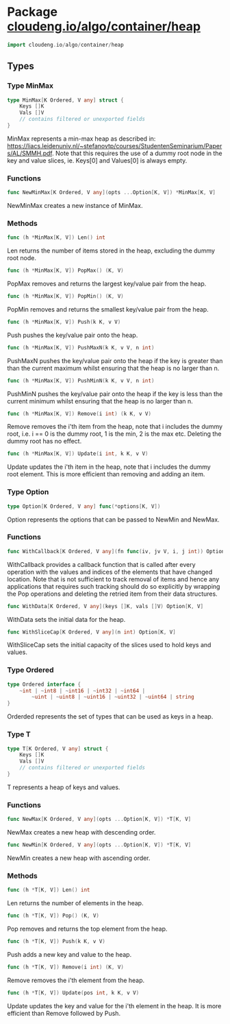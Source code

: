 # Package [cloudeng.io/algo/container/heap](https://pkg.go.dev/cloudeng.io/algo/container/heap?tab=doc)

```go
import cloudeng.io/algo/container/heap
```


## Types
### Type MinMax
```go
type MinMax[K Ordered, V any] struct {
	Keys []K
	Vals []V
	// contains filtered or unexported fields
}
```
MinMax represents a min-max heap as described in:
https://liacs.leidenuniv.nl/~stefanovtp/courses/StudentenSeminarium/Papers/AL/SMMH.pdf.
Note that this requires the use of a dummy root node in the key and value
slices, ie. Keys[0] and Values[0] is always empty.

### Functions

```go
func NewMinMax[K Ordered, V any](opts ...Option[K, V]) *MinMax[K, V]
```
NewMinMax creates a new instance of MinMax.



### Methods

```go
func (h *MinMax[K, V]) Len() int
```
Len returns the number of items stored in the heap, excluding the dummy root
node.


```go
func (h *MinMax[K, V]) PopMax() (K, V)
```
PopMax removes and returns the largest key/value pair from the heap.


```go
func (h *MinMax[K, V]) PopMin() (K, V)
```
PopMin removes and returns the smallest key/value pair from the heap.


```go
func (h *MinMax[K, V]) Push(k K, v V)
```
Push pushes the key/value pair onto the heap.


```go
func (h *MinMax[K, V]) PushMaxN(k K, v V, n int)
```
PushMaxN pushes the key/value pair onto the heap if the key is greater than
than the current maximum whilst ensuring that the heap is no larger than n.


```go
func (h *MinMax[K, V]) PushMinN(k K, v V, n int)
```
PushMinN pushes the key/value pair onto the heap if the key is less than the
current minimum whilst ensuring that the heap is no larger than n.


```go
func (h *MinMax[K, V]) Remove(i int) (k K, v V)
```
Remove removes the i'th item from the heap, note that i includes the
dummy root, i.e. i == 0 is the dummy root, 1 is the min, 2 is the max etc.
Deleting the dummy root has no effect.


```go
func (h *MinMax[K, V]) Update(i int, k K, v V)
```
Update updates the i'th item in the heap, note that i includes the dummy
root element. This is more efficient than removing and adding an item.




### Type Option
```go
type Option[K Ordered, V any] func(*options[K, V])
```
Option represents the options that can be passed to NewMin and NewMax.

### Functions

```go
func WithCallback[K Ordered, V any](fn func(iv, jv V, i, j int)) Option[K, V]
```
WithCallback provides a callback function that is called after every
operation with the values and indices of the elements that have changed
location. Note that is not sufficient to track removal of items and hence
any applications that requires such tracking should do so explicitly by
wrapping the Pop operations and deleting the retried item from their data
structures.


```go
func WithData[K Ordered, V any](keys []K, vals []V) Option[K, V]
```
WithData sets the initial data for the heap.


```go
func WithSliceCap[K Ordered, V any](n int) Option[K, V]
```
WithSliceCap sets the initial capacity of the slices used to hold keys and
values.




### Type Ordered
```go
type Ordered interface {
	~int | ~int8 | ~int16 | ~int32 | ~int64 |
		~uint | ~uint8 | ~uint16 | ~uint32 | ~uint64 | string
}
```
Orderded represents the set of types that can be used as keys in a heap.


### Type T
```go
type T[K Ordered, V any] struct {
	Keys []K
	Vals []V
	// contains filtered or unexported fields
}
```
T represents a heap of keys and values.

### Functions

```go
func NewMax[K Ordered, V any](opts ...Option[K, V]) *T[K, V]
```
NewMax creates a new heap with descending order.


```go
func NewMin[K Ordered, V any](opts ...Option[K, V]) *T[K, V]
```
NewMin creates a new heap with ascending order.



### Methods

```go
func (h *T[K, V]) Len() int
```
Len returns the number of elements in the heap.


```go
func (h *T[K, V]) Pop() (K, V)
```
Pop removes and returns the top element from the heap.


```go
func (h *T[K, V]) Push(k K, v V)
```
Push adds a new key and value to the heap.


```go
func (h *T[K, V]) Remove(i int) (K, V)
```
Remove removes the i'th element from the heap.


```go
func (h *T[K, V]) Update(pos int, k K, v V)
```
Update updates the key and value for the i'th element in the heap. It is
more efficient than Remove followed by Push.







